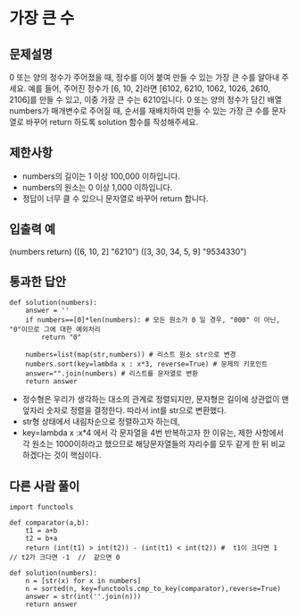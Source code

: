 # 가장 큰 수 
## 문제설명
0 또는 양의 정수가 주어졌을 때, 정수를 이어 붙여 만들 수 있는 가장 큰 수를 알아내 주세요.
예를 들어, 주어진 정수가 [6, 10, 2]라면 [6102, 6210, 1062, 1026, 2610, 2106]를 만들 수 있고, 이중 가장 큰 수는 6210입니다.
0 또는 양의 정수가 담긴 배열 numbers가 매개변수로 주어질 때, 순서를 재배치하여 만들 수 있는 가장 큰 수를 문자열로 바꾸어 return 하도록 solution 함수를 작성해주세요.

## 제한사항
- numbers의 길이는 1 이상 100,000 이하입니다.
- numbers의 원소는 0 이상 1,000 이하입니다.
- 정답이 너무 클 수 있으니 문자열로 바꾸어 return 합니다.

## 입출력 예
(numbers	return) ([6, 10, 2]	"6210") ([3, 30, 34, 5, 9]	"9534330")

## 통과한 답안
```
def solution(numbers):
    answer = ''
    if numbers==[0]*len(numbers): # 모든 원소가 0 일 경우, "000" 이 아닌, "0"이므로 그에 대한 예외처리
        return "0"
        
    numbers=list(map(str,numbers)) # 리스트 원소 str으로 변경
    numbers.sort(key=lambda x : x*3, reverse=True) # 문제의 키포인트
    answer="".join(numbers) # 리스트를 문자열로 변환
    return answer

```
- 정수형은 우리가 생각하는 대소의 관계로 정렬되지만, 문자형은 길이에 상관없이 맨 앞자리 숫자로 정렬을 결정한다. 따라서 int를 str으로 변환했다.
- str형 상태에서 내림차순으로 정렬하고자 하는데, 
- key=lambda x :x*4 에서 각 문자열을 4번 반복하고자 한 이유는, 제한 사항에서 각 원소는 1000이하라고 했으므로 해당문자열들의 자리수를 모두 같게 한 뒤 비교하겠다는 것이 핵심이다.

## 다른 사람 풀이
```
import functools

def comparator(a,b):
    t1 = a+b
    t2 = b+a
    return (int(t1) > int(t2)) - (int(t1) < int(t2)) #  t1이 크다면 1  // t2가 크다면 -1  //  같으면 0

def solution(numbers):
    n = [str(x) for x in numbers]
    n = sorted(n, key=functools.cmp_to_key(comparator),reverse=True)
    answer = str(int(''.join(n)))
    return answer
```

